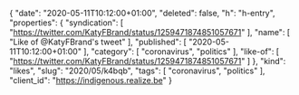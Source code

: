 {
  "date": "2020-05-11T10:12:00+01:00",
  "deleted": false,
  "h": "h-entry",
  "properties": {
    "syndication": [
      "https://twitter.com/KatyFBrand/status/1259471874851057671"
    ],
    "name": [
      "Like of @KatyFBrand's tweet"
    ],
    "published": [
      "2020-05-11T10:12:00+01:00"
    ],
    "category": [
      "coronavirus",
      "politics"
    ],
    "like-of": [
      "https://twitter.com/KatyFBrand/status/1259471874851057671"
    ]
  },
  "kind": "likes",
  "slug": "2020/05/k4bqb",
  "tags": [
    "coronavirus",
    "politics"
  ],
  "client_id": "https://indigenous.realize.be"
}
